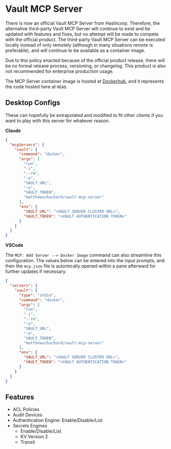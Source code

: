 # Vault MCP Server

There is now an official Vault MCP Server from Hashicorp. Therefore, the alternative third-party Vault MCP Server will continue to exist and be updated with features and fixes, but no attempt will be made to compete with the official product. The third-party Vault MCP Server can be executed locally instead of only remotely (although in many situations remote is preferable), and will continue to be available as a container image.

Due to this policy enacted because of the official product release, there will be no formal release process, versioning, or changelog. This product is also not recommended for enterprise production usage.

The MCP Server container image is hosted at [Dockerhub](https://hub.docker.com/r/matthewschuchard/vault-mcp-server), and it represents the code hosted here at `HEAD`.

## Desktop Configs

These can hopefully be extrapolated and modified to fit other clients if you want to play with this server for whatever reason.

**Claude**
```json
{
  "mcpServers": {
    "vault": {
      "command": "docker",
      "args": [
        "run",
        "-i",
        "--rm",
        "-e",
        "VAULT_URL",
        "-e",
        "VAULT_TOKEN",
        "matthewschuchard/vault-mcp-server"
      ],
      "env": {
        "VAULT_URL": "<VAULT SERVER CLUSTER URL>",
        "VAULT_TOKEN": "<VAULT AUTHENTICATION TOKEN>"
      }
    }
  }
}
```

**VSCode**

The `MCP: Add Server --> Docker Image` command can also streamline this configuration. The values below can be entered into the input prompts, and then the `mcp.json` file is automically opened within a pane afterward for further updates if necessary.
```json
{
  "servers": {
    "vault": {
      "type": "stdio",
      "command": "docker",
      "args": [
        "run",
        "-i",
        "--rm",
        "-e",
        "VAULT_URL",
        "-e",
        "VAULT_TOKEN",
        "matthewschuchard/vault-mcp-server"
      ],
      "env": {
        "VAULT_URL": "<VAULT SERVER CLUSTER URL>",
        "VAULT_TOKEN": "<VAULT AUTHENTICATION TOKEN>"
      }
    }
  }
}
```

## Features
- ACL Policies
- Audit Devices
- Authentication Engine: Enable/Disable/List
- Secrets Engines
  - Enable/Disable/List
  - KV Version 2
  - Transit
